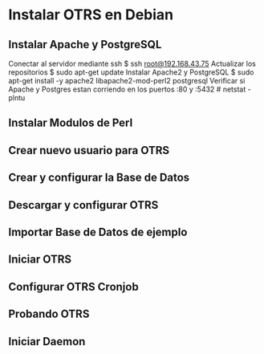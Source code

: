 # Instalar OTRS en Debian
## Instalar Apache y PostgreSQL

Conectar al servidor mediante ssh
        $ ssh root@192.168.43.75
Actualizar los repositorios
        $ sudo apt-get update
Instalar Apache2 y PostgreSQL
        $ sudo apt-get install -y apache2 libapache2-mod-perl2 postgresql
Verificar si Apache y Postgres estan corriendo en los puertos :80 y :5432
        # netstat -plntu
        
## Instalar Modulos de Perl
    
## Crear nuevo usuario para OTRS

## Crear y configurar la Base de Datos

## Descargar y configurar OTRS

## Importar Base de Datos de ejemplo

## Iniciar OTRS

## Configurar OTRS Cronjob

## Probando OTRS

## Iniciar Daemon

